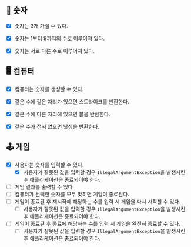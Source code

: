 
## 🔢 숫자
-[x] 숫자는 3개 가질 수 있다.
-[x] 숫자는 1부터 9까지의 수로 이루어져 있다.
-[x] 숫자는 서로 다른 수로 이루어져 있다.


## 🖥 컴퓨터
-[x] 컴퓨터는 숫자를 생성할 수 있다.
-[x] 같은 수에 같은 자리가 있으면 스트라이크를 반환한다.
-[x] 같은 수에 다른 자리에 있으면 볼을 반환한다.
-[x] 같은 수가 전혀 없으면 낫싱을 반환한다.


## 🕹 게임
-[x] 사용자는 숫자를 입력할 수 있다.
  -[x] 사용자가 잘못된 값을 입력할 경우 `IllegalArgumentException`을 발생시킨 후 애플리케이션은 종료되어야 한다.
-[ ] 게임 결과를 출력할 수 있다
-[ ] 컴퓨터가 선택한 숫자를 모두 맞히면 게임이 종료된다.
-[ ] 게임이 종료된 후 재시작에 해당하는 수를 입력 시 게임을 다시 시작할 수 있다.
  -[ ] 사용자가 잘못된 값을 입력할 경우 `IllegalArgumentException`을 발생시킨 후 애플리케이션은 종료되어야 한다.
-[ ] 게임이 종료된 후 종료에 해당하는 수를 입력 시 게임을 완전히 종료할 수 있다.
  -[ ] 사용자가 잘못된 값을 입력할 경우 `IllegalArgumentException`을 발생시킨 후 애플리케이션은 종료되어야 한다.